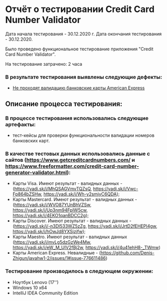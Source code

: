 # Отчёт о тестировании Credit Card Number Validator

Дата начала тестирования - 30.12.2020 г. Дата окончания тестирования - 30.12.2020. 

Было проведено функциональное тестирование приложения "Credit Card Number Validator".

На тестирование затрачено: 2 часа

### В результате тестирования выявлены следующие дефекты:
- [Не проходят валидацию банковские карты American Express](https://github.com/Denis-Zhigun/javahw1-2/issues/1#issue-776611486)

## Описание процесса тестирования:
### В процессе тестирования использовались следующие артефакты:
- тест-кейсы для проверки функциональности валидации номеров банковских карт.

### В качестве тестовых данных использовались данные с сайтов (https://www.getcreditcardnumbers.com/ и https://www.freeformatter.com/credit-card-number-generator-validator.html):
- Карты Visa. Имеют результат - валидных данных - (https://yadi.sk/i/MhQSAGVmvTQZsQ, https://yadi.sk/i/Vwc-Fp864bZSHw, https://yadi.sk/i/Wh-y2smjyC6QDA);
- Карты Mastercard. Имеют результат - валидных данных - (https://yadi.sk/i/WVO87YUnBhVZSw, https://yadi.sk/i/Up3nm94FpIW5cw, https://yadi.sk/i/4EKO1qanBDCC2g);
- Карты Discover. Имеют результат - валидных данных - (https://yadi.sk/i/-n3Dl533WZ5zZg, https://yadi.sk/i/JrtD2fEHEPl4gw, https://yadi.sk/i/hOwJd8YXSjzjfw);
- Карты Maestro. Имеют результат - валидных данных (https://yadi.sk/i/mvLg5dzGzWe4Mw, https://yadi.sk/i/eW_M_UIV2fBj2w, https://yadi.sk/i/4u41ehH8-_TWmw)
- Карты American Express. Невалидные - (https://github.com/Denis-Zhigun/javahw1-2/issues/1#issue-776611486)

### Тестирование производилось в следующем окружении:
- Ноутбук Lenovo (17'')
- Windows 10 x64
- IntelliJ IDEA Community Edition

